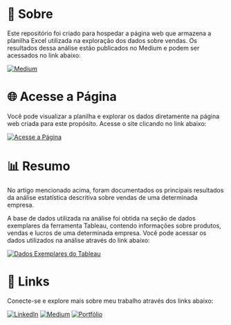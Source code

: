 # 📝 Sobre

Este repositório foi criado para hospedar a página web que armazena a planilha Excel utilizada na exploração dos dados sobre vendas. Os resultados dessa análise estão publicados no Medium e podem ser acessados no link abaixo:

[![Medium](https://img.shields.io/badge/Medium-An%C3%A1lise_Estat%C3%ADstica_Descritiva_sobre_Vendas-000?style=for-the-badge&logo=medium&logoColor=white)](https://medium.com/@magalhaes-d/an%C3%A1lise-estat%C3%ADstica-descritiva-sobre-vendas-9dbdb07d8479)

# 🌐 Acesse a Página

Você pode visualizar a planilha e explorar os dados diretamente na página web criada para este propósito. Acesse o site clicando no link abaixo:

[![Acesse a Página](https://img.shields.io/badge/Ver_Planilha-Acesse_aqui-blue?style=for-the-badge&logo=githubpages&logoColor=white)](https://magalhaes-d.github.io/analise-estatistica-descritiva/)

# 📊 Resumo

No artigo mencionado acima, foram documentados os principais resultados da análise estatística descritiva sobre vendas de uma determinada empresa.

A base de dados utilizada na análise foi obtida na seção de dados exemplares da ferramenta Tableau, contendo informações sobre produtos, vendas e lucros de uma determinada empresa. Você pode acessar os dados utilizados na análise através do link abaixo:

[![Dados Exemplares do Tableau](https://img.shields.io/badge/Dados_Exemplares-Tableau-blue?style=for-the-badge&logo=tableau)](https://public.tableau.com/app/learn/sample-data)

# 🔗 Links

Conecte-se e explore mais sobre meu trabalho através dos links abaixo:

[![LinkedIn](https://img.shields.io/badge/LinkedIn-Conectar-blue?style=for-the-badge&logo=linkedin)]([https://www.linkedin.com/in/magalhaesd/])
[![Medium](https://img.shields.io/badge/Medium-Posts-black?style=for-the-badge&logo=medium)]([https://medium.com/@magalhaes-d])
[![Portfólio](https://img.shields.io/badge/Portf%C3%B3lio-Visitar-blueviolet?style=for-the-badge&logo=github)]([https://magalhaes-d.github.io/])
